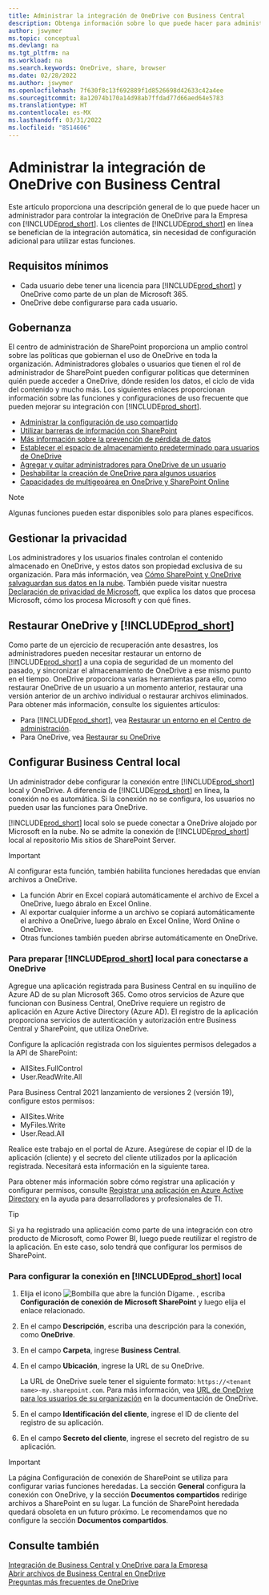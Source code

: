 ```yaml
---
title: Administrar la integración de OneDrive con Business Central
description: Obtenga información sobre lo que puede hacer para administrar una integración entre Business Central y OneDrive para la Empresa.
author: jswymer
ms.topic: conceptual
ms.devlang: na
ms.tgt_pltfrm: na
ms.workload: na
ms.search.keywords: OneDrive, share, browser
ms.date: 02/28/2022
ms.author: jswymer
ms.openlocfilehash: 7f630f8c13f692889f1d8526698d42633c42a4ee
ms.sourcegitcommit: 8a12074b170a14d98ab7ffdad77d66aed64e5783
ms.translationtype: HT
ms.contentlocale: es-MX
ms.lasthandoff: 03/31/2022
ms.locfileid: "8514606"
---
```

# <a name="managing-onedrive-integration-with-business-central"></a>Administrar la integración de OneDrive con Business Central

Este artículo proporciona una descripción general de lo que puede hacer un administrador para controlar la integración de OneDrive para la Empresa con [!INCLUDE[prod_short](includes/prod_short.md)]. Los clientes de [!INCLUDE[prod_short](includes/prod_short.md)] en línea se benefician de la integración automática, sin necesidad de configuración adicional para utilizar estas funciones. 

## <a name="minimum-requirements"></a>Requisitos mínimos

* Cada usuario debe tener una licencia para [!INCLUDE[prod_short](includes/prod_short.md)] y OneDrive como parte de un plan de Microsoft 365.
* OneDrive debe configurarse para cada usuario.

## <a name="governance"></a>Gobernanza

El centro de administración de SharePoint proporciona un amplio control sobre las políticas que gobiernan el uso de OneDrive en toda la organización. Administradores globales o usuarios que tienen el rol de administrador de SharePoint pueden configurar políticas que determinen quién puede acceder a OneDrive, dónde residen los datos, el ciclo de vida del contenido y mucho más. Los siguientes enlaces proporcionan información sobre las funciones y configuraciones de uso frecuente que pueden mejorar su integración con [!INCLUDE[prod_short](includes/prod_short.md)]. 

* [Administrar la configuración de uso compartido](/sharepoint/turn-external-sharing-on-or-off)
* [Utilizar barreras de información con SharePoint](/sharepoint/information-barriers)
* [Más información sobre la prevención de pérdida de datos](/microsoft-365/compliance/dlp-learn-about-dlp)
* [Establecer el espacio de almacenamiento predeterminado para usuarios de OneDrive](/onedrive/set-default-storage-space)
* [Agregar y quitar administradores para OneDrive de un usuario](/sharepoint/manage-user-profiles#add-and-remove-admins-for-a-users-onedrive)
* [Deshabilitar la creación de OneDrive para algunos usuarios](/sharepoint/manage-user-profiles#disable-onedrive-creation-for-some-users)
* [Capacidades de multigeoárea en OneDrive y SharePoint Online](/microsoft-365/enterprise/multi-geo-capabilities-in-onedrive-and-sharepoint-online-in-microsoft-365)

> [!NOTE]
> Algunas funciones pueden estar disponibles solo para planes específicos.

## <a name="managing-privacy"></a>Gestionar la privacidad

Los administradores y los usuarios finales controlan el contenido almacenado en OneDrive, y estos datos son propiedad exclusiva de su organización. Para más información, vea [Cómo SharePoint y OneDrive salvaguardan sus datos en la nube](/sharepoint/safeguarding-your-data). También puede visitar nuestra [Declaración de privacidad de Microsoft](https://privacy.microsoft.com/en-us/privacystatement), que explica los datos que procesa Microsoft, cómo los procesa Microsoft y con qué fines.

## <a name="restoring-onedrive-and-prod_short"></a>Restaurar OneDrive y [!INCLUDE[prod_short](includes/prod_short.md)]

Como parte de un ejercicio de recuperación ante desastres, los administradores pueden necesitar restaurar un entorno de [!INCLUDE[prod_short](includes/prod_short.md)] a una copia de seguridad de un momento del pasado, y sincronizar el almacenamiento de OneDrive a ese mismo punto en el tiempo. OneDrive proporciona varias herramientas para ello, como restaurar OneDrive de un usuario a un momento anterior, restaurar una versión anterior de un archivo individual o restaurar archivos eliminados. Para obtener más información, consulte los siguientes artículos:

* Para [!INCLUDE[prod_short](includes/prod_short.md)], vea [Restaurar un entorno en el Centro de administración](/dynamics365/business-central/dev-itpro/administration/tenant-admin-center-backup-restore).
* Para OneDrive, vea [Restaurar su OneDrive](https://support.microsoft.com/en-us/office/restore-your-onedrive-fa231298-759d-41cf-bcd0-25ac53eb8a15?ui=en-us&rs=en-us&ad=us)

## <a name="configuring-business-central-on-premises"></a>Configurar Business Central local

Un administrador debe configurar la conexión entre [!INCLUDE[prod_short](includes/prod_short.md)] local y OneDrive. A diferencia de [!INCLUDE[prod_short](includes/prod_short.md)] en línea, la conexión no es automática. Si la conexión no se configura, los usuarios no pueden usar las funciones para OneDrive. 

[!INCLUDE[prod_short](includes/prod_short.md)] local solo se puede conectar a OneDrive alojado por Microsoft en la nube. No se admite la conexión de [!INCLUDE[prod_short](includes/prod_short.md)] local al repositorio Mis sitios de SharePoint Server.

> [!IMPORTANT]
> Al configurar esta función, también habilita funciones heredadas que envían archivos a OneDrive.  
>
>* La función Abrir en Excel copiará automáticamente el archivo de Excel a OneDrive, luego ábralo en Excel Online. 
>* Al exportar cualquier informe a un archivo se copiará automáticamente el archivo a OneDrive, luego ábralo en Excel Online, Word Online o OneDrive. 
>* Otras funciones también pueden abrirse automáticamente en OneDrive.

### <a name="to-prepare-prod_short-on-premises-for-connecting-to-onedrive"></a>Para preparar [!INCLUDE[prod_short](includes/prod_short.md)] local para conectarse a OneDrive

<!-- 
1. For the best experience Configure Azure Active Directory (AD) authentication.

   For more information, see [Authenticating Business Central Users with Azure Active Directory](/dynamics365/business-central/dev-itpro/administration/authenticating-users-with-azure-active-directory)-->

Agregue una aplicación registrada para Business Central en su inquilino de Azure AD de su plan Microsoft 365. Como otros servicios de Azure que funcionan con Business Central, OneDrive requiere un registro de aplicación en Azure Active Directory (Azure AD). El registro de la aplicación proporciona servicios de autenticación y autorización entre Business Central y SharePoint, que utiliza OneDrive.

Configure la aplicación registrada con los siguientes permisos delegados a la API de SharePoint:

- AllSites.FullControl
- User.ReadWrite.All 

Para Business Central 2021 lanzamiento de versiones 2 (versión 19), configure estos permisos:

- AllSites.Write
- MyFiles.Write
- User.Read.All 

Realice este trabajo en el portal de Azure. Asegúrese de copiar el ID de la aplicación (cliente) y el secreto del cliente utilizados por la aplicación registrada. Necesitará esta información en la siguiente tarea.

Para obtener más información sobre cómo registrar una aplicación y configurar permisos, consulte [Registrar una aplicación en Azure Active Directory](/dynamics365/business-central/dev-itpro/administration/register-app-azure#register-an-application-in-azure-active-directory) en la ayuda para desarrolladores y profesionales de TI.

> [!TIP]
> Si ya ha registrado una aplicación como parte de una integración con otro producto de Microsoft, como Power BI, luego puede reutilizar el registro de la aplicación. En este caso, solo tendrá que configurar los permisos de SharePoint.

### <a name="to-set-up-the-connection-in-prod_short-on-premises"></a>Para configurar la conexión en [!INCLUDE[prod_short](includes/prod_short.md)] local

<!--
> [!NOTE]
> This requires the following types of authentication credentials:
>
> * Windows
> * NavUserPassword
> * Azure Active Directory
-->
1. Elija el icono ![Bombilla que abre la función Dígame.](media/ui-search/search_small.png "Dígame qué desea hacer") , escriba **Configuración de conexión de Microsoft SharePoint** y luego elija el enlace relacionado.
2. En el campo **Descripción**, escriba una descripción para la conexión, como **OneDrive**.
3. En el campo **Carpeta**, ingrese **Business Central**.
4. En el campo **Ubicación**, ingrese la URL de su OneDrive.

    La URL de OneDrive suele tener el siguiente formato: `https://<tenant name>-my.sharepoint.com`. Para más información, vea [URL de OneDrive para los usuarios de su organización](/onedrive/list-onedrive-urls) en la documentación de OneDrive.
5. En el campo **Identificación del cliente**, ingrese el ID de cliente del registro de su aplicación.
6. En el campo **Secreto del cliente**, ingrese el secreto del registro de su aplicación. 
   <!-- 
   For information about how to find the URLs, see the following:
   * [How to find your SharePoint server URL]
   * [How to find your OneDrive URL]-->

> [!IMPORTANT]
> La página Configuración de conexión de SharePoint se utiliza para configurar varias funciones heredadas. La sección **General** configura la conexión con OneDrive, y la sección **Documentos compartidos** redirige archivos a SharePoint en su lugar. La función de SharePoint heredada quedará obsoleta en un futuro próximo. Le recomendamos que no configure la sección **Documentos compartidos**.

## <a name="see-also"></a>Consulte también
[Integración de Business Central y OneDrive para la Empresa](across-onedrive-overview.md)  
[Abrir archivos de Business Central en OneDrive](across-share-onedrive.md)  
[Preguntas más frecuentes de OneDrive](admin-onedrive-faq.md)

